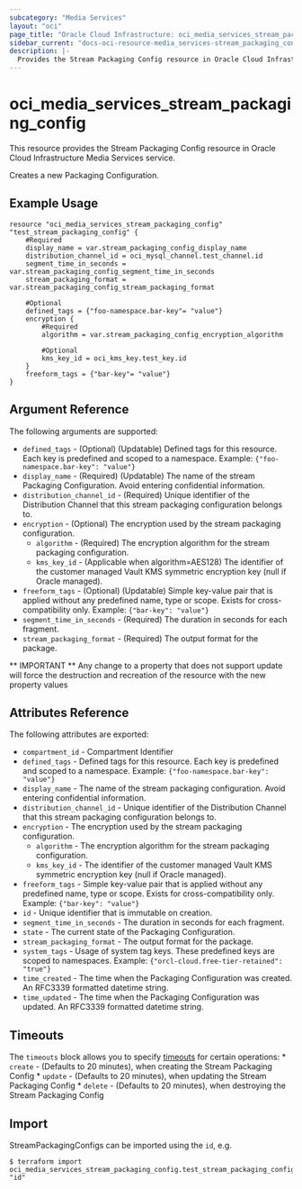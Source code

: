 ```yaml
---
subcategory: "Media Services"
layout: "oci"
page_title: "Oracle Cloud Infrastructure: oci_media_services_stream_packaging_config"
sidebar_current: "docs-oci-resource-media_services-stream_packaging_config"
description: |-
  Provides the Stream Packaging Config resource in Oracle Cloud Infrastructure Media Services service
---
```


# oci_media_services_stream_packaging_config
This resource provides the Stream Packaging Config resource in Oracle Cloud Infrastructure Media Services service.

Creates a new Packaging Configuration.


## Example Usage

```hcl
resource "oci_media_services_stream_packaging_config" "test_stream_packaging_config" {
	#Required
	display_name = var.stream_packaging_config_display_name
	distribution_channel_id = oci_mysql_channel.test_channel.id
	segment_time_in_seconds = var.stream_packaging_config_segment_time_in_seconds
	stream_packaging_format = var.stream_packaging_config_stream_packaging_format

	#Optional
	defined_tags = {"foo-namespace.bar-key"= "value"}
	encryption {
		#Required
		algorithm = var.stream_packaging_config_encryption_algorithm

		#Optional
		kms_key_id = oci_kms_key.test_key.id
	}
	freeform_tags = {"bar-key"= "value"}
}
```

## Argument Reference

The following arguments are supported:

* `defined_tags` - (Optional) (Updatable) Defined tags for this resource. Each key is predefined and scoped to a namespace. Example: `{"foo-namespace.bar-key": "value"}` 
* `display_name` - (Required) (Updatable) The name of the stream Packaging Configuration. Avoid entering confidential information.
* `distribution_channel_id` - (Required) Unique identifier of the Distribution Channel that this stream packaging configuration belongs to.
* `encryption` - (Optional) The encryption used by the stream packaging configuration.
	* `algorithm` - (Required) The encryption algorithm for the stream packaging configuration.
	* `kms_key_id` - (Applicable when algorithm=AES128) The identifier of the customer managed Vault KMS symmetric encryption key (null if Oracle managed).
* `freeform_tags` - (Optional) (Updatable) Simple key-value pair that is applied without any predefined name, type or scope. Exists for cross-compatibility only. Example: `{"bar-key": "value"}` 
* `segment_time_in_seconds` - (Required) The duration in seconds for each fragment.
* `stream_packaging_format` - (Required) The output format for the package.


** IMPORTANT **
Any change to a property that does not support update will force the destruction and recreation of the resource with the new property values

## Attributes Reference

The following attributes are exported:

* `compartment_id` - Compartment Identifier
* `defined_tags` - Defined tags for this resource. Each key is predefined and scoped to a namespace. Example: `{"foo-namespace.bar-key": "value"}` 
* `display_name` - The name of the stream packaging configuration. Avoid entering confidential information.
* `distribution_channel_id` - Unique identifier of the Distribution Channel that this stream packaging configuration belongs to.
* `encryption` - The encryption used by the stream packaging configuration.
	* `algorithm` - The encryption algorithm for the stream packaging configuration.
	* `kms_key_id` - The identifier of the customer managed Vault KMS symmetric encryption key (null if Oracle managed).
* `freeform_tags` - Simple key-value pair that is applied without any predefined name, type or scope. Exists for cross-compatibility only. Example: `{"bar-key": "value"}` 
* `id` - Unique identifier that is immutable on creation.
* `segment_time_in_seconds` - The duration in seconds for each fragment.
* `state` - The current state of the Packaging Configuration.
* `stream_packaging_format` - The output format for the package.
* `system_tags` - Usage of system tag keys. These predefined keys are scoped to namespaces. Example: `{"orcl-cloud.free-tier-retained": "true"}` 
* `time_created` - The time when the Packaging Configuration was created. An RFC3339 formatted datetime string.
* `time_updated` - The time when the Packaging Configuration was updated. An RFC3339 formatted datetime string.

## Timeouts

The `timeouts` block allows you to specify [timeouts](https://registry.terraform.io/providers/oracle/oci/latest/docs/guides/changing_timeouts) for certain operations:
	* `create` - (Defaults to 20 minutes), when creating the Stream Packaging Config
	* `update` - (Defaults to 20 minutes), when updating the Stream Packaging Config
	* `delete` - (Defaults to 20 minutes), when destroying the Stream Packaging Config


## Import

StreamPackagingConfigs can be imported using the `id`, e.g.

```
$ terraform import oci_media_services_stream_packaging_config.test_stream_packaging_config "id"
```

